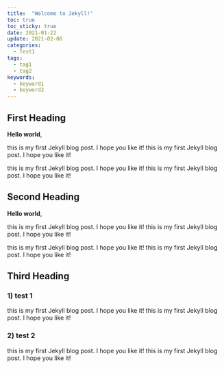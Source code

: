 ```yaml
---
title:  "Welcome to Jekyll!"
toc: true
toc_sticky: true
date: 2021-01-22
update: 2021-02-06
categories:
  - Test1
tags: 
  - tag1
  - tag2
keywords:
  - keyword1
  - keyword2
---
```


## First Heading

**Hello world**, 

this is my first Jekyll blog post. I hope you like it! this is my first Jekyll blog post. I hope you like it!

this is my first Jekyll blog post. I hope you like it! this is my first Jekyll blog post. I hope you like it!

## Second Heading

**Hello world**, 

this is my first Jekyll blog post. I hope you like it! this is my first Jekyll blog post. I hope you like it!

this is my first Jekyll blog post. I hope you like it! this is my first Jekyll blog post. I hope you like it!


## Third Heading

### 1) test 1
this is my first Jekyll blog post. I hope you like it! this is my first Jekyll blog post. I hope you like it!

### 2) test 2
this is my first Jekyll blog post. I hope you like it! this is my first Jekyll blog post. I hope you like it!

